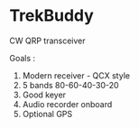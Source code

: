 # TrekBuddy
CW QRP transceiver

Goals : 
1. Modern receiver - QCX style
2. 5 bands 80-60-40-30-20
3. Good keyer
4. Audio recorder onboard
5. Optional GPS
